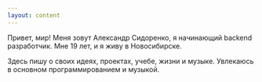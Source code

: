 ```yaml
---
layout: content
---
```


Привет, мир! Меня зовут Александр Сидоренко, я начинающий backend разработчик. Мне 19 лет, и я живу в Новосибирске.  

Здесь пишу о своих идеях, проектах, учебе, жизни и музыке. Увлекаюсь в основном программированием и музыкой.